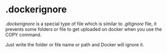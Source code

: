 # .dockerignore

*.dockerignore* is a special type of file which is similar to *.gitignore* file, it prevents some folders or file to get uploaded on docker when you use the COPY command.

Just write the folder or file name or path and Docker will ignore it.